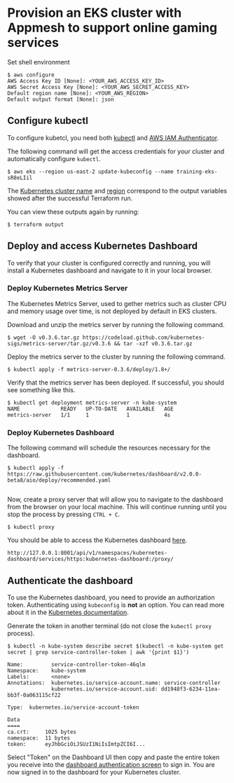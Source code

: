 # Provision an EKS cluster with Appmesh to support online gaming services

Set shell environment

```shell
$ aws configure
AWS Access Key ID [None]: <YOUR_AWS_ACCESS_KEY_ID>
AWS Secret Access Key [None]: <YOUR_AWS_SECRET_ACCESS_KEY>
Default region name [None]: <YOUR_AWS_REGION>
Default output format [None]: json
```


## Configure kubectl

To configure kubetcl, you need both [kubectl](https://kubernetes.io/docs/tasks/tools/install-kubectl/) and [AWS IAM Authenticator](https://docs.aws.amazon.com/eks/latest/userguide/install-aws-iam-authenticator.html).

The following command will get the access credentials for your cluster and automatically
configure `kubectl`.

```shell
$ aws eks --region us-east-2 update-kubeconfig --name training-eks-sR8eLIil
```

The
[Kubernetes cluster name](https://github.com/hashicorp/learn-terraform-eks/blob/master/outputs.tf#L26)
and [region](https://github.com/hashicorp/learn-terraform-eks/blob/master/outputs.tf#L21)
 correspond to the output variables showed after the successful Terraform run.

You can view these outputs again by running:

```shell
$ terraform output
```

## Deploy and access Kubernetes Dashboard

To verify that your cluster is configured correctly and running, you will install a Kubernetes dashboard and navigate to it in your local browser. 

### Deploy Kubernetes Metrics Server

The Kubernetes Metrics Server, used to gether metrics such as cluster CPU and memory usage
over time, is not deployed by default in EKS clusters.

Download and unzip the metrics server by running the following command.

```shell
$ wget -O v0.3.6.tar.gz https://codeload.github.com/kubernetes-sigs/metrics-server/tar.gz/v0.3.6 && tar -xzf v0.3.6.tar.gz
```

Deploy the metrics server to the cluster by running the following command.

```shell
$ kubectl apply -f metrics-server-0.3.6/deploy/1.8+/
```

Verify that the metrics server has been deployed. If successful, you should see something like this.

```shell
$ kubectl get deployment metrics-server -n kube-system
NAME             READY   UP-TO-DATE   AVAILABLE   AGE
metrics-server   1/1     1            1           4s
```

### Deploy Kubernetes Dashboard

The following command will schedule the resources necessary for the dashboard.

```shell
$ kubectl apply -f https://raw.githubusercontent.com/kubernetes/dashboard/v2.0.0-beta8/aio/deploy/recommended.yaml


```

Now, create a proxy server that will allow you to navigate to the dashboard 
from the browser on your local machine. This will continue running until you stop the process by pressing `CTRL + C`.

```shell
$ kubectl proxy
```

You should be able to access the Kubernetes dashboard [here](http://127.0.0.1:8001/api/v1/namespaces/kubernetes-dashboard/services/https:kubernetes-dashboard:/proxy/).

```plaintext
http://127.0.0.1:8001/api/v1/namespaces/kubernetes-dashboard/services/https:kubernetes-dashboard:/proxy/
```

## Authenticate the dashboard

To use the Kubernetes dashboard, you need to provide an authorization token. 
Authenticating using `kubeconfig` is **not** an option. You can read more about
it in the [Kubernetes documentation](https://kubernetes.io/docs/tasks/access-application-cluster/web-ui-dashboard/#accessing-the-dashboard-ui).

Generate the token in another terminal (do not close the `kubectl proxy` process).

```shell
$ kubectl -n kube-system describe secret $(kubectl -n kube-system get secret | grep service-controller-token | awk '{print $1}')

Name:         service-controller-token-46qlm
Namespace:    kube-system
Labels:       <none>
Annotations:  kubernetes.io/service-account.name: service-controller
              kubernetes.io/service-account.uid: dd1948f3-6234-11ea-bb3f-0a063115cf22

Type:  kubernetes.io/service-account-token

Data
====
ca.crt:     1025 bytes
namespace:  11 bytes
token:      eyJhbGciOiJSUzI1NiIsImtpZCI6I...
```

Select "Token" on the Dashboard UI then copy and paste the entire token you 
receive into the 
[dashboard authentication screen](http://127.0.0.1:8001/api/v1/namespaces/kubernetes-dashboard/services/https:kubernetes-dashboard:/proxy/) 
to sign in. You are now signed in to the dashboard for your Kubernetes cluster.
